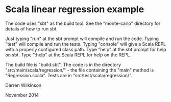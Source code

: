 Scala linear regression example
===============================

The code uses "sbt" as the build tool. See the "monte-carlo" directory for details of how to run sbt.

Just typing "run" at the sbt prompt will compile and run the code. Typing "test" will compile and run the tests. Typing "console" will give a Scala REPL with a properly configured class path. Type "help" at the sbt prompt for help on sbt. Type ":help" at the Scala REPL for help on the REPL.

The build file is "build.sbt". The code is in the directory "src/main/scala/regression/" - the file containing the "main" method is "Regression.scala". Tests are in "src/test/scala/regression/".

Darren Wilkinson

November 2014


